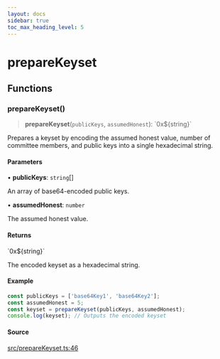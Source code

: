 ```yaml
---
layout: docs
sidebar: true
toc_max_heading_level: 5
---
```


# prepareKeyset

## Functions

### prepareKeyset()

> **prepareKeyset**(`publicKeys`, `assumedHonest`): \`0x$\{string\}\`

Prepares a keyset by encoding the assumed honest value, number of committee
members, and public keys into a single hexadecimal string.

#### Parameters

• **publicKeys**: `string`[]

An array of base64-encoded public keys.

• **assumedHonest**: `number`

The assumed honest value.

#### Returns

\`0x$\{string\}\`

The encoded keyset as a hexadecimal string.

#### Example

```ts
const publicKeys = ['base64Key1', 'base64Key2'];
const assumedHonest = 5;
const keyset = prepareKeyset(publicKeys, assumedHonest);
console.log(keyset); // Outputs the encoded keyset
```

#### Source

[src/prepareKeyset.ts:46](https://github.com/anegg0/arbitrum-orbit-sdk/blob/1aa2030374f41bb1bf01834ef0c05d2e6663f5e5/src/prepareKeyset.ts#L46)
